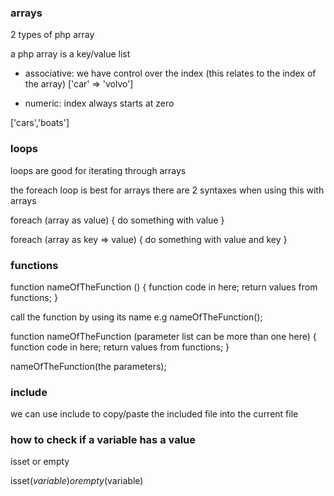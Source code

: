 ### arrays

2 types of php array

a php array is a key/value list

- associative: we have control over the index
  (this relates to the index of the array)
['car' => 'volvo']

- numeric: index always starts at zero

['cars','boats']

### loops

loops are good for iterating through arrays

the foreach loop is best for arrays
there are 2 syntaxes when using this with arrays

foreach (array as value) {
    do something with value
}

foreach (array as key => value) {
    do something with value and key
}

### functions

function nameOfTheFunction () 
{
    function code in here;
    return values from functions;
}

call the function by using its name 
e.g  nameOfTheFunction();

function nameOfTheFunction (parameter list can be more than one here)
{
    function code in here;
    return values from functions;
}

nameOfTheFunction(the parameters);

### include

we can use include to copy/paste the included file into the current file

### how to check if a variable has a value

isset or empty

isset($variable) or empty($variable)